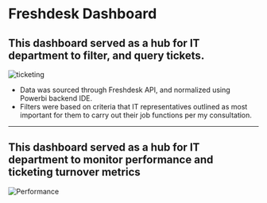 # Freshdesk Dashboard
## This dashboard served as a hub for IT department to filter, and query tickets.
![ticketing](https://github.com/SB0912/WG-Projects/assets/115675038/8d511938-731a-4717-b302-1a9f989525e5)
- Data was sourced through Freshdesk API, and normalized using Powerbi backend IDE. 
- Filters were based on criteria that IT representatives outlined as most important for them to carry out their job functions per my consultation.
---
## This dashboard served as a hub for IT department to monitor performance and ticketing turnover metrics
![Performance](https://github.com/SB0912/WG-Projects/assets/115675038/cb3f42ab-afaa-4637-a3ff-8f351b0bf5f1)
